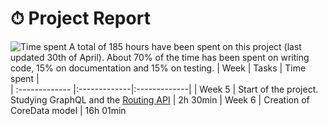 # ⏱ Project Report
![Time spent](https://raw.githubusercontent.com/JuanitoSebastian/HelsinkiBikeBuddy/main/Documentation/graphics/TimeSpent.png)
A total of 185 hours have been spent on this project (last updated 30th of April). About 70% of the time has been spent on writing code, 15% on documentation and 15% on testing. 
| Week       | Tasks           | Time spent           |    
| :------------- |:-------------|:-------------|
| Week 5     | Start of the project. Studying GraphQL and the [Routing API](https://digitransit.fi/en/developers/apis/1-routing-api/)  | 2h 30min
| Week 6      | Creation of CoreData model   | 16h 01min

